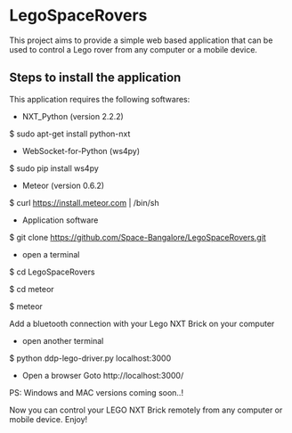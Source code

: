 LegoSpaceRovers
===============

This project aims to provide a simple web based application that can be used to control a Lego rover from any computer or a mobile device.

Steps to install the application
--------------------------------

This application requires the following softwares:

- NXT_Python (version 2.2.2)

$ sudo apt-get install python-nxt

- WebSocket-for-Python (ws4py)

$ sudo pip install ws4py

- Meteor (version 0.6.2)

$ curl https://install.meteor.com | /bin/sh

- Application software

$ git clone https://github.com/Space-Bangalore/LegoSpaceRovers.git

- open a terminal

$ cd LegoSpaceRovers

$ cd meteor

$ meteor

Add a bluetooth connection with your Lego NXT Brick on your computer

- open another terminal

$ python ddp-lego-driver.py localhost:3000

- Open a browser
Goto http://localhost:3000/

PS: Windows and MAC versions coming soon..!

Now you can control your LEGO NXT Brick remotely from any computer or mobile device. 
Enjoy!
